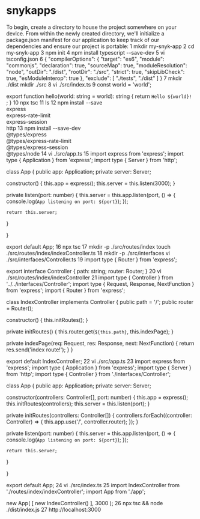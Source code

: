 # snykapps
To begin, create a directory to house the project somewhere on your device. From within the newly created directory, we'll initialize a package.json manifest for our application to keep track of our dependencies and ensure our project is portable:
1 
mkdir my-snyk-app
2 
cd my-snyk-app
3 
npm init
4 
npm install typescript --save-dev
5 
vi tsconfig.json
6 
{
  "compilerOptions": {
    "target": "es6",
    "module": "commonjs",
    "declaration": true,
    "sourceMap": true,
    "moduleResolution": "node",
    "outDir": "./dist",
    "rootDir": "./src",
    "strict": true,
    "skipLibCheck": true,
    "esModuleInterop": true
  },
  "exclude": [
    "./tests",
    "./dist"
  ]
}
7 
mkdir ./dist
mkdir ./src
8 
vi ./src/index.ts
9
const world = 'world';

export function hello(world: string = world): string {
  return `Hello ${world}! `;
}
10
npx tsc
11
ls
12
npm install --save \
  express \
  express-rate-limit \
  express-session \
  http
13
npm install --save-dev \
  @types/express \
  @types/express-rate-limit \
  @types/express-session \
  @types/node
14
vi ./src/app.ts
15
import express from 'express';
import type { Application } from 'express';
import type { Server } from 'http';

class App {
  public app: Application;
  private server: Server;

  constructor() {
    this.app = express();
    this.server = this.listen(3000);
  }

  private listen(port: number) {
    this.server = this.app.listen(port, () => {
      console.log(`App listening on port: ${port}`);
    });

    return this.server;
  }

}

export default App;
16
npx tsc
17
mkdir -p ./src/routes/index
touch ./src/routes/index/indexController.ts
18
mkdir -p ./src/interfaces
vi ./src/interfaces/Controller.ts
19
import type { Router } from 'express';

export interface Controller {
  path: string;
  router: Router;
}
20
vi ./src/routes/index/indexController
21
import type { Controller } from '../../interfaces/Controller';
import type { Request, Response, NextFunction } from 'express';
import { Router } from 'express';

class IndexController implements Controller {
  public path = '/';
  public router = Router();

  constructor() {
    this.initRoutes();
  }

  private initRoutes() {
    this.router.get(`${this.path}`, this.indexPage);
  }

  private indexPage(req: Request, res: Response, next: NextFunction) {
    return res.send('index route!');
  }
}

export default IndexController;
22
vi ./src/app.ts
23 import express from 'express';
import type { Application } from 'express';
import type { Server } from 'http';
import type { Controller } from './interfaces/Controller';

class App {
  public app: Application;
  private server: Server;

  constructor(controllers: Controller[], port: number) {
    this.app = express();
    this.initRoutes(controllers);
    this.server = this.listen(port);
  }

  private initRoutes(controllers: Controller[]) {
    controllers.forEach((controller: Controller) => {
      this.app.use('/', controller.router);
    });
  }

  private listen(port: number) {
    this.server = this.app.listen(port, () => {
      console.log(`App listening on port: ${port}`);
    });

    return this.server;
  }

}

export default App;
24
vi ./src/index.ts
25
import IndexController from './routes/index/indexController';
import App from './app';

new App(
  [
    new IndexController()
  ],
  3000
);
26
npx tsc && node ./dist/index.js
27
http://localhost:3000
